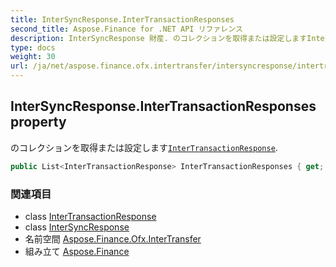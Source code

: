 ```yaml
---
title: InterSyncResponse.InterTransactionResponses
second_title: Aspose.Finance for .NET API リファレンス
description: InterSyncResponse 財産. のコレクションを取得または設定しますInterTransactionResponse.
type: docs
weight: 30
url: /ja/net/aspose.finance.ofx.intertransfer/intersyncresponse/intertransactionresponses/
---
```

## InterSyncResponse.InterTransactionResponses property

のコレクションを取得または設定します[`InterTransactionResponse`](../../intertransactionresponse/).

```csharp
public List<InterTransactionResponse> InterTransactionResponses { get; set; }
```

### 関連項目

* class [InterTransactionResponse](../../intertransactionresponse/)
* class [InterSyncResponse](../)
* 名前空間 [Aspose.Finance.Ofx.InterTransfer](../../intersyncresponse/)
* 組み立て [Aspose.Finance](../../../)


